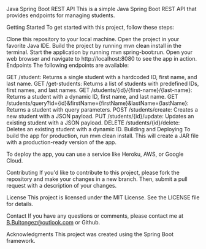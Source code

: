 Java Spring Boot REST API
This is a simple Java Spring Boot REST API that provides endpoints for managing students.

Getting Started
To get started with this project, follow these steps:

Clone this repository to your local machine.
Open the project in your favorite Java IDE.
Build the project by running mvn clean install in the terminal.
Start the application by running mvn spring-boot:run.
Open your web browser and navigate to http://localhost:8080 to see the app in action.
Endpoints
The following endpoints are available:

GET /student: Returns a single student with a hardcoded ID, first name, and last name.
GET /get-students: Returns a list of students with predefined IDs, first names, and last names.
GET /students/{id}/{first-name}/{last-name}: Returns a student with a dynamic ID, first name, and last name.
GET /students/query?id={id}&firstName={firstName}&lastName={lastName}: Returns a student with query parameters.
POST /students/create: Creates a new student with a JSON payload.
PUT /students/{id}/update: Updates an existing student with a JSON payload.
DELETE /students/{id}/delete: Deletes an existing student with a dynamic ID.
Building and Deploying
To build the app for production, run mvn clean install. This will create a JAR file with a production-ready version of the app.

To deploy the app, you can use a service like Heroku, AWS, or Google Cloud.

Contributing
If you'd like to contribute to this project, please fork the repository and make your changes in a new branch. Then, submit a pull request with a description of your changes.

License
This project is licensed under the MIT License. See the LICENSE file for details.

Contact
If you have any questions or comments, please contact me at 
B.Bultongez@outlook.com or Github.

Acknowledgments
This project was created using the Spring Boot framework.